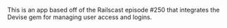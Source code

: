 This is an app based off of the Railscast episode #250 that integrates the Devise gem for managing user access and logins.
